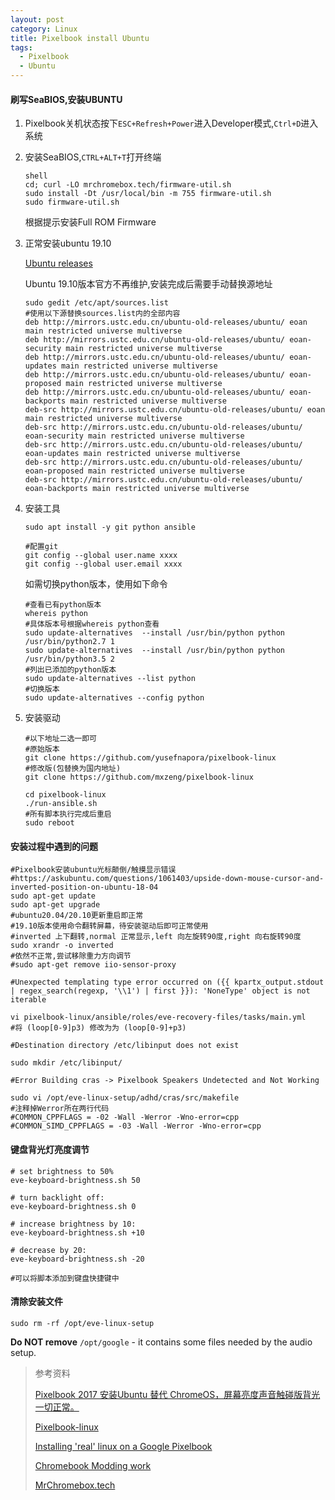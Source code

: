```yaml
---
layout: post
category: Linux
title: Pixelbook install Ubuntu
tags: 
  - Pixelbook
  - Ubuntu
---
```


#### 刷写SeaBIOS,安装UBUNTU

1. Pixelbook关机状态按下`ESC+Refresh+Power`进入Developer模式,`Ctrl+D`进入系统

2. 安装SeaBIOS,`CTRL+ALT+T`打开终端

   ```shell
   shell
   cd; curl -LO mrchromebox.tech/firmware-util.sh
   sudo install -Dt /usr/local/bin -m 755 firmware-util.sh
   sudo firmware-util.sh
   ```

   根据提示安装Full ROM Firmware

3. 正常安装ubuntu 19.10

   [Ubuntu releases](http://old-releases.ubuntu.com/releases/19.10/)

   Ubuntu 19.10版本官方不再维护,安装完成后需要手动替换源地址
   ```shell
   sudo gedit /etc/apt/sources.list
   #使用以下源替换sources.list内的全部内容
   deb http://mirrors.ustc.edu.cn/ubuntu-old-releases/ubuntu/ eoan main restricted universe multiverse
   deb http://mirrors.ustc.edu.cn/ubuntu-old-releases/ubuntu/ eoan-security main restricted universe multiverse
   deb http://mirrors.ustc.edu.cn/ubuntu-old-releases/ubuntu/ eoan-updates main restricted universe multiverse
   deb http://mirrors.ustc.edu.cn/ubuntu-old-releases/ubuntu/ eoan-proposed main restricted universe multiverse
   deb http://mirrors.ustc.edu.cn/ubuntu-old-releases/ubuntu/ eoan-backports main restricted universe multiverse
   deb-src http://mirrors.ustc.edu.cn/ubuntu-old-releases/ubuntu/ eoan main restricted universe multiverse
   deb-src http://mirrors.ustc.edu.cn/ubuntu-old-releases/ubuntu/ eoan-security main restricted universe multiverse
   deb-src http://mirrors.ustc.edu.cn/ubuntu-old-releases/ubuntu/ eoan-updates main restricted universe multiverse
   deb-src http://mirrors.ustc.edu.cn/ubuntu-old-releases/ubuntu/ eoan-proposed main restricted universe multiverse
   deb-src http://mirrors.ustc.edu.cn/ubuntu-old-releases/ubuntu/ eoan-backports main restricted universe multiverse
   ```

4. 安装工具

   ```shell
   sudo apt install -y git python ansible
   
   #配置git
   git config --global user.name xxxx
   git config --global user.email xxxx
   ```

   如需切换python版本，使用如下命令
   ```shell
   #查看已有python版本
   whereis python
   #具体版本号根据whereis python查看
   sudo update-alternatives  --install /usr/bin/python python /usr/bin/python2.7 1
   sudo update-alternatives  --install /usr/bin/python python /usr/bin/python3.5 2
   #列出已添加的python版本
   sudo update-alternatives --list python
   #切换版本
   sudo update-alternatives --config python
   ```

5. 安装驱动

   ```shell
   #以下地址二选一即可
   #原始版本
   git clone https://github.com/yusefnapora/pixelbook-linux
   #修改版(包替换为国内地址)
   git clone https://github.com/mxzeng/pixelbook-linux
   
   cd pixelbook-linux
   ./run-ansible.sh
   #所有脚本执行完成后重启
   sudo reboot
   ```

#### 安装过程中遇到的问题

```shell
#Pixelbook安装ubuntu光标颠倒/触摸显示错误
#https://askubuntu.com/questions/1061403/upside-down-mouse-cursor-and-inverted-position-on-ubuntu-18-04
sudo apt-get update
sudo apt-get upgrade
#ubuntu20.04/20.10更新重启即正常
#19.10版本使用命令翻转屏幕，待安装驱动后即可正常使用
#inverted 上下翻转,normal 正常显示,left 向左旋转90度,right 向右旋转90度
sudo xrandr -o inverted
#依然不正常,尝试移除重力方向调节
#sudo apt-get remove iio-sensor-proxy
```

```shell
#Unexpected templating type error occurred on ({{ kpartx_output.stdout | regex_search(regexp, '\\1') | first }}): 'NoneType' object is not iterable

vi pixelbook-linux/ansible/roles/eve-recovery-files/tasks/main.yml
#将 (loop[0-9]p3) 修改为为 (loop[0-9]+p3)
```

```shell
#Destination directory /etc/libinput does not exist

sudo mkdir /etc/libinput/
```

```shell
#Error Building cras -> Pixelbook Speakers Undetected and Not Working

sudo vi /opt/eve-linux-setup/adhd/cras/src/makefile
#注释掉Werror所在两行代码
#COMMON_CPPFLAGS = -02 -Wall -Werror -Wno-error=cpp
#COMMON_SIMD_CPPFLAGS = -03 -Wall -Werror -Wno-error=cpp
```

#### 键盘背光灯亮度调节 ####

```shell
# set brightness to 50%
eve-keyboard-brightness.sh 50

# turn backlight off:
eve-keyboard-brightness.sh 0

# increase brightness by 10:
eve-keyboard-brightness.sh +10

# decrease by 20:
eve-keyboard-brightness.sh -20

#可以将脚本添加到键盘快捷键中
```

#### 清除安装文件

```shell
sudo rm -rf /opt/eve-linux-setup
```

__Do NOT remove__ `/opt/google` \- it contains some files needed by the audio setup.

> 参考资料
>
> [Pixelbook 2017 安装Ubuntu 替代 ChromeOS，屏幕亮度声音触碰版背光一切正常。](https://blog.csdn.net/ZG123456h/article/details/105505627)
>
> [Pixelbook-linux](https://github.com/yusefnapora/pixelbook-linux)
>
> [Installing 'real' linux on a Google Pixelbook](https://github.com/yusefnapora/pixelbook-linux#flashing-uefi-firmware)
>
> [Chromebook Modding work](https://coolstar.org/chromebook/)
>
> [MrChromebox.tech](https://mrchromebox.tech/#fwscript)

